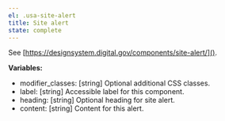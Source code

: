 ```yaml
---
el: .usa-site-alert
title: Site alert
state: complete
---
```

See [https://designsystem.digital.gov/components/site-alert/]().

__Variables:__
* modifier_classes: [string] Optional additional CSS classes.
* label: [string] Accessible label for this component.
* heading: [string] Optional heading for site alert.
* content: [string] Content for this alert.
